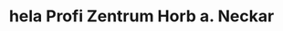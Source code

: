 ---
title: "hela Profi Zentrum Horb a. Neckar"
url: /horb-am-neckar/hela-profi-zentrum-horb-a-neckar/
shop: Baumarkt
---